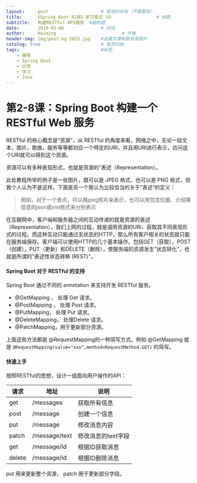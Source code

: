 ```yaml
---
layout:     post   				    # 使用的布局（不需要改）
title:      《Spring Boot 42讲》学习笔记（4） 				# 标题 
subtitle:   构建RESTful API服务  #副标题
date:       2019-05-06				# 时间
author:     Haiming 						# 作者
header-img: img/post-bg-2015.jpg 	#这篇文章标题背景图片
catalog: true 						# 是否归档
tags:								#标签
    - 编程
    - Spring Boot
    - 记录
    - 学习
    - Java
---
```


# 第2-8课：Spring Boot 构建一个 RESTful Web 服务

RESTful 的核心概念是“资源”，从 RESTful 的角度来看，网络之中，无论一段文本，图片，歌曲，服务等等都对应一个特定的URI，并且用URI进行表示，访问这个URI就可以得到这个资源。

资源可以有多种表现形式，也就是资源的“表述（Representation）。

此处教程所举的例子是一张图片，既可以是 JPEG 格式，也可以是 PNG 格式，但我个人认为不是这样。下面是另一个我认为比较恰当的关于”表述“的定义：

> 例如，对于一个景点，可以用jpeg照片来表示，也可以用包含位置、介绍等信息的json或xml格式来分别表示

在互联网中，客户端和服务器之间的互动传递的就是资源的表述（Representation），我们上网的过程，就是调用资源的URI，获取其不同表现形式的过程。而这种互动只能通过无状态的HTTP，那么所有客户相关的状态就只能在服务端保存。客户端可以使用HTTP的几个基本操作，包括GET（获取），POST（创建），PUT（更新）和DELETE（删除），使服务端的资源发生”状态转化“，也就是所谓的”表述性状态转移 (REST)"。



#### Spring Boot 对于 RESTful 的支持

Spring Boot 通过不同的 annotation 来支持开发 RESTful 服务。

- @GetMapping ， 处理 Get 请求。
- @PostMapping ， 处理 Post 请求。
- @PutMapping， 处理 Put 请求。
- @DeleteMapping， 处理Delete 请求。
- @PatchMapping，用于更新部分资源。

上面这些方法都是 @RequestMapping的一种简写方式。例如 @GetMapping 就是 `@RequestMapping(value="xxx",method=RequestMethod.GET)` 的简写。

#### 快速上手

按照RESTful的思想，设计一组面向用户操作的API：

| 请求   | 地址          | 说明               |
| ------ | ------------- | ------------------ |
| get    | /messages     | 获取所有信息       |
| post   | /message      | 创建一个信息       |
| put    | /message      | 修改消息内容       |
| patch  | /message/text | 修改消息的text字段 |
| get    | /message/id   | 根据ID获取消息     |
| delete | /message/id   | 根据ID删除消息     |

put 用来更新整个资源， patch 用于更新部分字段。